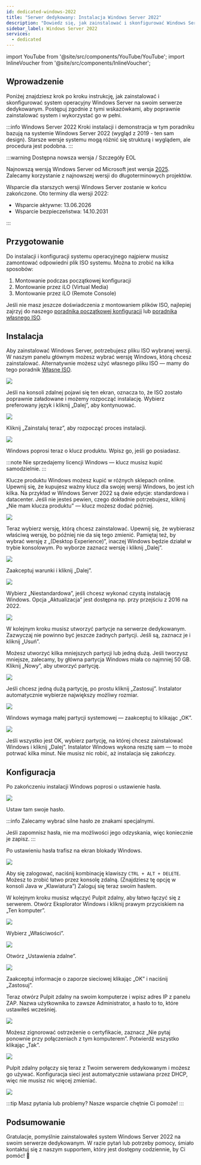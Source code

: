 ```yaml
---
id: dedicated-windows-2022
title: "Serwer dedykowany: Instalacja Windows Server 2022"
description: "Dowiedz się, jak zainstalować i skonfigurować Windows Server na swoim serwerze dedykowanym, aby uzyskać optymalną wydajność i bezpieczeństwo → Sprawdź teraz"
sidebar_label: Windows Server 2022
services:
  - dedicated
---
```


import YouTube from '@site/src/components/YouTube/YouTube';
import InlineVoucher from '@site/src/components/InlineVoucher';

## Wprowadzenie
Poniżej znajdziesz krok po kroku instrukcję, jak zainstalować i skonfigurować system operacyjny Windows Server na swoim serwerze dedykowanym. Postępuj zgodnie z tymi wskazówkami, aby poprawnie zainstalować system i wykorzystać go w pełni.

:::info Windows Server 2022
Kroki instalacji i demonstracja w tym poradniku bazują na systemie Windows Server 2022 (wygląd z 2019 - ten sam design). Starsze wersje systemu mogą różnić się strukturą i wyglądem, ale procedura jest podobna.
:::

:::warning Dostępna nowsza wersja / Szczegóły EOL

Najnowszą wersją Windows Server od Microsoft jest wersja [2025](dedicated-windows.md). Zalecamy korzystanie z najnowszej wersji do długoterminowych projektów.

Wsparcie dla starszych wersji Windows Server zostanie w końcu zakończone. Oto terminy dla wersji 2022:

- Wsparcie aktywne: 13.06.2026
- Wsparcie bezpieczeństwa: 14.10.2031

:::

<InlineVoucher />

## Przygotowanie
Do instalacji i konfiguracji systemu operacyjnego najpierw musisz zamontować odpowiedni plik ISO systemu. Można to zrobić na kilka sposobów:

1. Montowanie podczas początkowej konfiguracji
2. Montowanie przez iLO (Virtual Media)
3. Montowanie przez iLO (Remote Console)

Jeśli nie masz jeszcze doświadczenia z montowaniem plików ISO, najlepiej zajrzyj do naszego [poradnika początkowej konfiguracji](dedicated-setup.md) lub [poradnika własnego ISO](dedicated-iso.md).

## Instalacja
Aby zainstalować Windows Server, potrzebujesz pliku ISO wybranej wersji. W naszym panelu głównym możesz wybrać wersję Windows, którą chcesz zainstalować. Alternatywnie możesz użyć własnego pliku ISO — mamy do tego poradnik [Własne ISO](dedicated-iso.md).

![](https://screensaver01.zap-hosting.com/index.php/s/DDNsa9zjbXng9Z6/preview)

Jeśli na konsoli zdalnej pojawi się ten ekran, oznacza to, że ISO zostało poprawnie załadowane i możemy rozpocząć instalację.
Wybierz preferowany język i kliknij „Dalej”, aby kontynuować.

![](https://screensaver01.zap-hosting.com/index.php/s/iyjwCCSmjPqiDMt/preview)

Kliknij „Zainstaluj teraz”, aby rozpocząć proces instalacji.

![](https://screensaver01.zap-hosting.com/index.php/s/y8rXwXfrnRRD9fZ/preview)

Windows poprosi teraz o klucz produktu. Wpisz go, jeśli go posiadasz.

:::note
Nie sprzedajemy licencji Windows — klucz musisz kupić samodzielnie.
:::

Klucze produktu Windows możesz kupić w różnych sklepach online. Upewnij się, że kupujesz ważny klucz dla swojej wersji Windows, bo jest ich kilka.
Na przykład w Windows Server 2022 są dwie edycje: standardowa i datacenter.
Jeśli nie jesteś pewien, czego dokładnie potrzebujesz, kliknij „Nie mam klucza produktu” — klucz możesz dodać później.

![](https://screensaver01.zap-hosting.com/index.php/s/jH5dYQBq7FtT2SL/preview)

Teraz wybierz wersję, którą chcesz zainstalować.
Upewnij się, że wybierasz właściwą wersję, bo później nie da się tego zmienić.
Pamiętaj też, by wybrać wersję z „(Desktop Experience)”, inaczej Windows będzie działał w trybie konsolowym.
Po wyborze zaznacz wersję i kliknij „Dalej”.

![](https://screensaver01.zap-hosting.com/index.php/s/9GRPiS3JpFPyJYk/preview)

Zaakceptuj warunki i kliknij „Dalej”.

![](https://screensaver01.zap-hosting.com/index.php/s/Bbfj7R2RdkNkMzq/preview)

Wybierz „Niestandardowa”, jeśli chcesz wykonać czystą instalację Windows. Opcja „Aktualizacja” jest dostępna np. przy przejściu z 2016 na 2022.

![](https://screensaver01.zap-hosting.com/index.php/s/8zkx8grPTCSgprQ/preview)

W kolejnym kroku musisz utworzyć partycje na serwerze dedykowanym. Zazwyczaj nie powinno być jeszcze żadnych partycji. Jeśli są, zaznacz je i kliknij „Usuń”.

Możesz utworzyć kilka mniejszych partycji lub jedną dużą. Jeśli tworzysz mniejsze, zalecamy, by główna partycja Windows miała co najmniej 50 GB.
Kliknij „Nowy”, aby utworzyć partycję.

![](https://screensaver01.zap-hosting.com/index.php/s/GtBxwdETkNeSGcT/preview)

Jeśli chcesz jedną dużą partycję, po prostu kliknij „Zastosuj”. Instalator automatycznie wybierze największy możliwy rozmiar.

![](https://screensaver01.zap-hosting.com/index.php/s/xWr3ySfyGdYbxKt/preview)

Windows wymaga małej partycji systemowej — zaakceptuj to klikając „OK”.

![](https://screensaver01.zap-hosting.com/index.php/s/B2JPRH3pYRt323x/preview)

Jeśli wszystko jest OK, wybierz partycję, na której chcesz zainstalować Windows i kliknij „Dalej”.
Instalator Windows wykona resztę sam — to może potrwać kilka minut.
Nie musisz nic robić, aż instalacja się zakończy.

## Konfiguracja

Po zakończeniu instalacji Windows poprosi o ustawienie hasła.

![](https://screensaver01.zap-hosting.com/index.php/s/Zmn6zJyPWAM5MHG/preview)

Ustaw tam swoje hasło.

:::info
Zalecamy wybrać silne hasło ze znakami specjalnymi.

Jeśli zapomnisz hasła, nie ma możliwości jego odzyskania, więc koniecznie je zapisz.
:::

Po ustawieniu hasła trafisz na ekran blokady Windows.

![](https://screensaver01.zap-hosting.com/index.php/s/ddxASYsjNgwHX5i/preview)

Aby się zalogować, naciśnij kombinację klawiszy `CTRL + ALT + DELETE`. Możesz to zrobić łatwo przez konsolę zdalną.
(Znajdziesz tę opcję w konsoli Java w „Klawiatura”)
Zaloguj się teraz swoim hasłem.

W kolejnym kroku musisz włączyć Pulpit zdalny, aby łatwo łączyć się z serwerem.
Otwórz Eksplorator Windows i kliknij prawym przyciskiem na „Ten komputer”.

![](https://screensaver01.zap-hosting.com/index.php/s/HSnnXftNbXNYjq6/preview)

Wybierz „Właściwości”.

![](https://screensaver01.zap-hosting.com/index.php/s/g2CFHpdrZ3E8g29/preview)

Otwórz „Ustawienia zdalne”.

![](https://screensaver01.zap-hosting.com/index.php/s/e8Q4rixGtBZZH35/preview)

Zaakceptuj informacje o zaporze sieciowej klikając „OK” i naciśnij „Zastosuj”.

Teraz otwórz Pulpit zdalny na swoim komputerze i wpisz adres IP z panelu ZAP.
Nazwa użytkownika to zawsze Administrator, a hasło to to, które ustawiłeś wcześniej.

![](https://screensaver01.zap-hosting.com/index.php/s/w97g9aDrpM8EjpA/preview)

Możesz zignorować ostrzeżenie o certyfikacie, zaznacz „Nie pytaj ponownie przy połączeniach z tym komputerem”.
Potwierdź wszystko klikając „Tak”.

![](https://screensaver01.zap-hosting.com/index.php/s/SqqCdBZRYysz8yj/preview)

Pulpit zdalny połączy się teraz z Twoim serwerem dedykowanym i możesz go używać.
Konfiguracja sieci jest automatycznie ustawiana przez DHCP, więc nie musisz nic więcej zmieniać.

![](https://screensaver01.zap-hosting.com/index.php/s/9BEEiFAtJ2jCoCk/preview)

:::tip
Masz pytania lub problemy? Nasze wsparcie chętnie Ci pomoże!
:::

## Podsumowanie
Gratulacje, pomyślnie zainstalowałeś system Windows Server 2022 na swoim serwerze dedykowanym. W razie pytań lub potrzeby pomocy, śmiało kontaktuj się z naszym supportem, który jest dostępny codziennie, by Ci pomóc! 🙂

<InlineVoucher />
